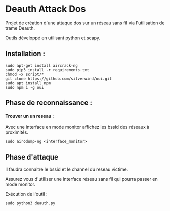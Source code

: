 # Deauth Attack Dos
Projet de création d'une attaque dos sur un réseau sans fil via l'utilisation de trame Deauth.

Outils développé en utilisant python et scapy.

## Installation :

```
sudo apt-get install aircrack-ng
sudo pip3 install -r requirements.txt
chmod +x script/*
git clone https://github.com/silverwind/oui.git
sudo apt install npm
sudo npm i -g oui
```

## Phase de reconnaissance :  

#### Trouver un un reseau :

Avec une interface en mode monitor affichez les bssid des réseaux à proximités.
```
sudo airodump-ng <interface_monitor>
```

## Phase d'attaque
Il faudra connaitre le bssid et le channel du reseau victime.

Assurez vous d'utiliser une interface réseau sans fil qui pourra passer en mode monitor.

Exécution de l'outil :
```
sudo python3 deauth.py
```


